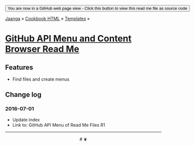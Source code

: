 ﻿<span style=display:none; >
[You are now in a GitHub source code view - click this link to view this read me file as a web page]
( http://jaanga.github.io/cookbook-html/templates/menu-contents-browser/ "View file as a web page." ) </span>
<input onclick=window.location.href='https://github.com/jaanga/jaanga.github.io/tree/master/cookbook-html/templates/menu-contents-browser/'; type=button  value='You are now in a GitHub web page view - Click this button to view this read me file as source code' />

[Jaanga]( http://jaanga.github.io ) » [Cookbook HTML]( http://jaanga.github.io/cookbook-html/  ) »
[Templates]( http://jaanga.github.io/cookbook-html/templates/  ) » 


[GitHub API Menu and Content Browser Read Me]( http://jaanga.github.io/cookbook-html/templates/menu-contents-browser/index.html#readme.md )
===


## Features

* Find files and create menus



## Change log

### 2016-07-01

* Update index
* Link to: GitHub API Menu of Read Me Files R1 



***

<center title="dingbat" >
# <a href=javascript:window.scrollTo(0,0); style=text-decoration:none; > ❦ </a>
</center>